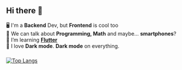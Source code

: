 ## Hi there 👋

🖥️ I'm a **Backend** Dev, but **Frontend** is cool too \
💬 We can talk about **Programming, Math** and maybe... **smartphones**? \
🧠 I’m learning **[Flutter](https://flutter.dev/)** \
🖤 I love **Dark mode**. **Dark mode** on everything.

### 
[![Top Langs](https://github-readme-stats.vercel.app/api/top-langs/?username=anuraghazra&hide=c++,glsl,rust&layout=compact&theme=dark)](https://github.com/anuraghazra/github-readme-stats)

